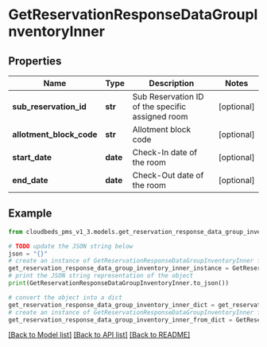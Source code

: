 # GetReservationResponseDataGroupInventoryInner


## Properties

Name | Type | Description | Notes
------------ | ------------- | ------------- | -------------
**sub_reservation_id** | **str** | Sub Reservation ID of the specific assigned room | [optional] 
**allotment_block_code** | **str** | Allotment block code | [optional] 
**start_date** | **date** | Check-In date of the room | [optional] 
**end_date** | **date** | Check-Out date of the room | [optional] 

## Example

```python
from cloudbeds_pms_v1_3.models.get_reservation_response_data_group_inventory_inner import GetReservationResponseDataGroupInventoryInner

# TODO update the JSON string below
json = "{}"
# create an instance of GetReservationResponseDataGroupInventoryInner from a JSON string
get_reservation_response_data_group_inventory_inner_instance = GetReservationResponseDataGroupInventoryInner.from_json(json)
# print the JSON string representation of the object
print(GetReservationResponseDataGroupInventoryInner.to_json())

# convert the object into a dict
get_reservation_response_data_group_inventory_inner_dict = get_reservation_response_data_group_inventory_inner_instance.to_dict()
# create an instance of GetReservationResponseDataGroupInventoryInner from a dict
get_reservation_response_data_group_inventory_inner_from_dict = GetReservationResponseDataGroupInventoryInner.from_dict(get_reservation_response_data_group_inventory_inner_dict)
```
[[Back to Model list]](../README.md#documentation-for-models) [[Back to API list]](../README.md#documentation-for-api-endpoints) [[Back to README]](../README.md)


